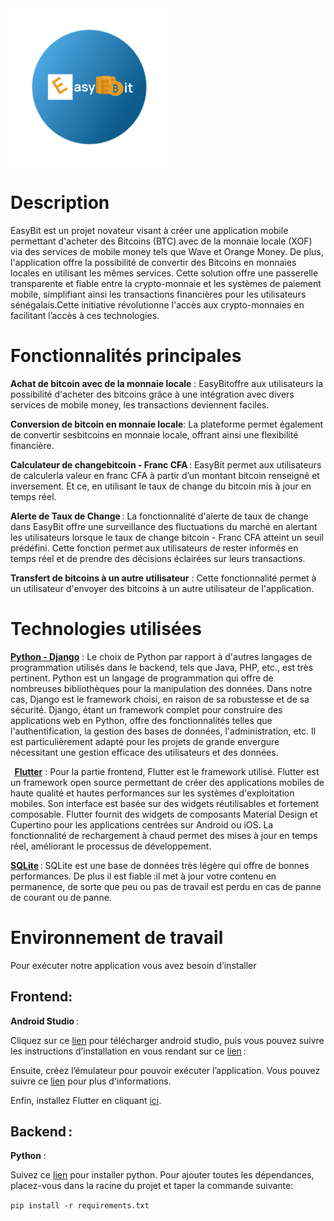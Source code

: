 <img alt="logo easybit" src="LOGO.png" style = "width: 50%">
 

# Description

EasyBit est un projet novateur visant à créer une application mobile permettant d'acheter des Bitcoins (BTC) avec de la monnaie locale (XOF) via des services de mobile money tels que Wave et Orange Money. De plus, l'application offre la possibilité de convertir des Bitcoins en monnaies locales en utilisant les mêmes services. Cette solution offre une passerelle transparente et fiable entre la crypto-monnaie et les systèmes de paiement mobile, simplifiant ainsi les transactions financières pour les utilisateurs sénégalais.Cette initiative révolutionne l'accès aux crypto-monnaies en facilitant l’accès à ces technologies. 
 
# Fonctionnalités principales

**Achat de bitcoin avec de la monnaie locale** : EasyBitoffre aux utilisateurs la possibilité d'acheter des bitcoins grâce à une intégration avec divers services de mobile money, les transactions deviennent faciles. 
 
**Conversion de bitcoin en monnaie locale**: La plateforme permet également de convertir sesbitcoins en monnaie locale, offrant ainsi une flexibilité financière. 
 
**Calculateur de changebitcoin - Franc CFA** : EasyBit permet aux utilisateurs de calculerla valeur en franc CFA à partir d’un montant bitcoin renseigné et inversement. Et ce, en utilisant le taux de change du bitcoin mis à jour en temps réel. 
 
**Alerte de Taux de Change** : La fonctionnalité d'alerte de taux de change dans EasyBit offre une surveillance des fluctuations du marché en alertant les utilisateurs lorsque le taux de change bitcoin - Franc CFA atteint un seuil prédéfini. Cette fonction permet aux utilisateurs de rester informés en temps réel et de prendre des décisions éclairées sur leurs transactions.

**Transfert de bitcoins à un autre utilisateur** : Cette fonctionnalité permet à un utilisateur d'envoyer des bitcoins à un autre utilisateur de l'application.
 
 
# Technologies utilisées 


<u>**Python - Django**</u> :
Le choix de Python par rapport à d'autres langages de programmation utilisés dans le backend, tels que Java, PHP, etc., est très pertinent. Python est un langage de programmation qui offre de nombreuses bibliothèques pour la manipulation des données. Dans notre cas, Django est le framework choisi, en raison de sa robustesse et de sa sécurité. Django, étant un framework complet pour construire des applications web en Python, offre des fonctionnalités telles que l'authentification, la gestion des bases de données, l'administration, etc. Il est particulièrement adapté pour les projets de grande envergure nécessitant une gestion efficace des utilisateurs et des données.

 
<u>**Flutter**</u> :
Pour la partie frontend, Flutter est le framework utilisé. Flutter est un framework open source permettant de créer des applications mobiles de haute qualité et hautes performances sur les systèmes d'exploitation mobiles. Son interface est basée sur des widgets réutilisables et fortement composable. Flutter fournit des widgets de composants Material Design et Cupertino pour les applications centrées sur Android ou iOS. La fonctionnalité de rechargement à chaud permet des mises à jour en temps réel, améliorant le processus de développement. 
 
<u>**SQLite**</u> :
SQLite est une base de données très légère qui offre de bonnes performances. De plus il est fiable :il met à jour votre contenu en permanence, de sorte que peu ou pas de travail est perdu en cas de panne de courant ou de panne.
 
# Environnement de travail

Pour exécuter notre application vous avez besoin d’installer 

## Frontend: 
 
**Android Studio** : 

Cliquez sur ce [lien](https://developer.android.com/studio) pour télécharger android studio, puis vous pouvez suivre les instructions d’installation en vous rendant sur ce [lien](https://developer.android.com/studio/install?hl=fr) :

Ensuite, créez l’émulateur pour pouvoir exécuter l’application. Vous pouvez suivre ce [lien](https://developer.android.com/studio/run/emulator?hl=fr) pour plus d'informations.

Enfin, installez Flutter en cliquant [ici](https://docs.flutter.dev/get-started/install). 
  
 
## Backend :

**Python** :

Suivez ce [lien](https://www.python.org/downloads/) pour installer python.
Pour ajouter toutes les dépendances, placez-vous dans la racine du projet et taper la commande suivante:

 `pip install -r requirements.txt` 
